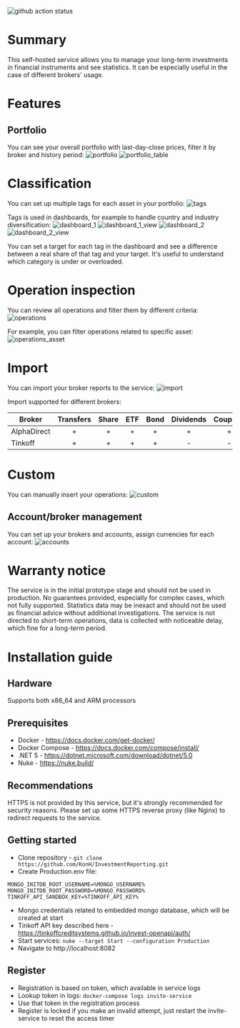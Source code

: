 ![github action status](https://github.com/KonH/InvestmentReporting/actions/workflows/build.yml/badge.svg?branch=master)

# Summary

This self-hosted service allows you to manage your long-term investments in financial instruments and see statistics. It can be especially useful in the case of different brokers' usage.

# Features

## Portfolio

You can see your overall portfolio with last-day-close prices, filter it by broker and history period:
![portfolio](Docs/Screenshots/portfolio.png)
![portfolio_table](Docs/Screenshots/portfolio_table.png)

# Classification

You can set up multiple tags for each asset in your portfolio:
![tags](Docs/Screenshots/tags.png)

Tags is used in dashboards, for example to handle country and industry diversification:
![dashboard_1](Docs/Screenshots/dashboard_1.png)
![dashboard_1_view](Docs/Screenshots/dashboard_1_view.png)
![dashboard_2](Docs/Screenshots/dashboard_2.png)
![dashboard_2_view](Docs/Screenshots/dashboard_2_view.png)

You can set a target for each tag in the dashboard and see a difference between a real share of that tag and your target.
It's useful to understand which category is under or overloaded.

# Operation inspection

You can review all operations and filter them by different criteria:
![operations](Docs/Screenshots/operations.png)

For example, you can filter operations related to specific asset:
![operations_asset](Docs/Screenshots/operations_asset.png)

# Import

You can import your broker reports to the service:
![import](Docs/Screenshots/import.png)

Import supported for different brokers:

| Broker      | Transfers | Share | ETF | Bond | Dividends | Coupons |
|-------------|:---------:|:-----:|:---:|:----:|:---------:|:-------:|
| AlphaDirect | +         | +     | +   | +    | +         | +       |
| Tinkoff     | +         | +     | +   | +    | -         | -       |

# Custom

You can manually insert your operations:
![custom](Docs/Screenshots/custom.png)

## Account/broker management

You can set up your brokers and accounts, assign currencies for each account:
![accounts](Docs/Screenshots/accounts.png)

# Warranty notice

The service is in the initial prototype stage and should not be used in production.
No guarantees provided, especially for complex cases, which not fully supported.
Statistics data may be inexact and should not be used as financial advice without additional investigations.
The service is not directed to short-term operations, data is collected with noticeable delay, which fine for a long-term period.

# Installation guide

## Hardware

Supports both x86_64 and ARM processors

## Prerequisites

- Docker - https://docs.docker.com/get-docker/
- Docker Compose - https://docs.docker.com/compose/install/
- .NET 5 - https://dotnet.microsoft.com/download/dotnet/5.0
- Nuke - https://nuke.build/

## Recommendations

HTTPS is not provided by this service, but it's strongly recommended for security reasons. Please set up some HTTPS reverse proxy (like Nginx) to redirect requests to the service.

## Getting started

- Clone repository - `git clone https://github.com/KonH/InvestmentReporting.git`
- Create Production.env file:
```
MONGO_INITDB_ROOT_USERNAME=%MONGO_USERNAME%
MONGO_INITDB_ROOT_PASSWORD=%MONGO_PASSWORD%
TINKOFF_API_SANDBOX_KEY=%TINKOFF_API_KEY%
```
- Mongo credentials related to embedded mongo database, which will be created at start
- Tinkoff API key described here - https://tinkoffcreditsystems.github.io/invest-openapi/auth/
- Start services: `nuke --target Start --configuration Production`
- Navigate to http://localhost:8082

## Register

- Registration is based on token, which available in service logs
- Lookup token in logs: `docker-compose logs invite-service`
- Use that token in the registration process
- Register is locked if you make an invalid attempt, just restart the invite-service to reset the access timer
